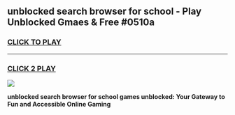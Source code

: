 
## unblocked search browser for school - Play Unblocked Gmaes & Free #0510a
<h3>
<a href="https://news.freeplayer.one?title=unblocked_search_browser_for_school&ref=27F">CLICK TO PLAY</a></h3>
<hr>

<h3>
<a href="https://news.freeplayer.one?title=unblocked_search_browser_for_school&ref=27F">CLICK 2 PLAY</a>
  
</h3>

<a href="https://news.freeplayer.one?title=unblocked_search_browser_for_school&ref=27F/"><img src="https://clearcache.store/games.png"></a>


**unblocked search browser for school games unblocked: Your Gateway to Fun and Accessible Online Gaming**
